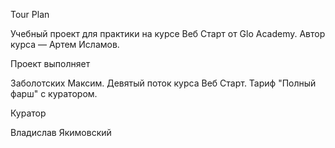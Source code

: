 Tour Plan

Учебный проект для практики на курсе Веб Старт от Glo Academy. Автор курса — Артем Исламов.





Проект выполняет

Заболотских Максим. Девятый поток курса Веб Старт. Тариф "Полный фарш" с куратором.





Куратор

Владислав Якимовский 
